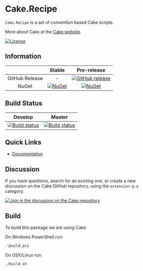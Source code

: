 # Cake.Recipe

`Cake.Recipe` is a set of convention based Cake scripts.

More about Cake at the [Cake website](http://cakebuild.net).

[![License](http://img.shields.io/:license-mit-blue.svg)](https://github.com/cake-contrib/Cake.Recipe/blob/develop/LICENSE)

## Information

| | Stable | Pre-release |
|:--:|:--:|:--:|
|GitHub Release|-|[![GitHub release](https://img.shields.io/github/release/cake-contrib/Cake.Recipe.svg)](https://github.com/cake-contrib/Cake.Recipe/releases/latest)|
|NuGet|[![NuGet](https://img.shields.io/nuget/v/Cake.Recipe.svg)](https://www.nuget.org/packages/Cake.Recipe)|[![NuGet](https://img.shields.io/nuget/vpre/Cake.Recipe.svg)](https://www.nuget.org/packages/Cake.Recipe)|

## Build Status

|Develop|Master|
|:--:|:--:|
|[![Build status](https://ci.appveyor.com/api/projects/status/uofoe54t82jvovaf/branch/develop?svg=true)](https://ci.appveyor.com/project/cakecontrib/cake-recipe/branch/develop)|[![Build status](https://ci.appveyor.com/api/projects/status/uofoe54t82jvovaf/branch/develop?svg=true)](https://ci.appveyor.com/project/cakecontrib/cake-recipe/branch/master)|

## Quick Links

- [Documentation](https://cake-contrib.github.io/Cake.Recipe)

## Discussion

If you have questions, search for an existing one, or create a new discussion on the Cake GitHub repository, using the `extension-q-a` category.

[![Join in the discussion on the Cake repository](https://img.shields.io/badge/GitHub-Discussions-green?logo=github)](https://github.com/cake-build/cake/discussions)

## Build

To build this package we are using Cake.

On Windows PowerShell run:

```powershell
.\build.ps1
```

On OSX/Linux run:

```bash
./build.sh
```
